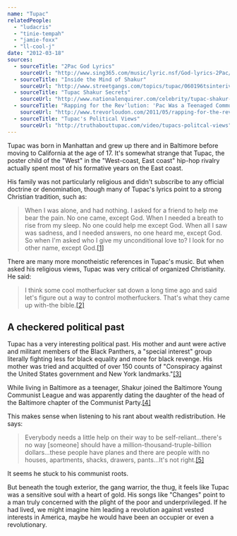 ```yaml
---
name: "Tupac"
relatedPeople:
  - "ludacris"
  - "tinie-tempah"
  - "jamie-foxx"
  - "ll-cool-j"
date: "2012-03-18"
sources:
  - sourceTitle: "2Pac God Lyrics"
    sourceUrl: "http://www.sing365.com/music/lyric.nsf/God-lyrics-2Pac/7C0F000187C5AF3548257042002E9259"
  - sourceTitle: "Inside the Mind of Shakur"
    sourceUrl: "http://www.streetgangs.com/topics/tupac/060196tsinterivew.html"
  - sourceTitle: "Tupac Shakur Secrets"
    sourceUrl: "http://www.nationalenquirer.com/celebrity/tupac-shakur-secrets"
  - sourceTitle: "Rapping for the Rev'lution: 'Pac Was a Teenaged Communist"
    sourceUrl: "http://www.trevorloudon.com/2011/05/rapping-for-the-revlution-pac-was-a-teenaged-communist/"
  - sourceTitle: "Tupac's Political Views"
    sourceUrl: "http://truthabouttupac.com/video/tupacs-politcal-views"
---
```


Tupac was born in Manhattan and grew up there and in Baltimore before moving to California at the age of 17. It's somewhat strange that Tupac, the poster child of the "West" in the "West-coast, East coast" hip-hop rivalry actually spent most of his formative years on the East coast.

His family was not particularly religious and didn't subscribe to any official doctrine or denomination, though many of Tupac's lyrics point to a strong Christian tradition, such as:

>When I was alone, and had nothing. I asked for a friend to help me bear the pain. No one came, except God. When I needed a breath to rise from my sleep. No one could help me except God. When all I saw was sadness, and I needed answers, no one heard me, except God. So when I'm asked who I give my unconditional love to? I look for no other name, except God.<a class="source-citation" href="http://www.sing365.com/music/lyric.nsf/God-lyrics-2Pac/7C0F000187C5AF3548257042002E9259" title="2Pac God Lyrics">[1]</a>

There are many more monotheistic references in Tupac's music. But when asked his religious views, Tupac was very critical of organized Christianity. He said:

>I think some cool motherfucker sat down a long time ago and said let's figure out a way to control motherfuckers. That's what they came up with-the bible.<a class="source-citation" href="http://www.streetgangs.com/topics/tupac/060196tsinterivew.html" title="Inside the Mind of Shakur">[2]</a>

## A checkered political past

Tupac has a very interesting political past. His mother and aunt were active and militant members of the Black Panthers, a "special interest" group literally fighting less for black equality and more for black revenge. His mother was tried and acquitted of over 150 counts of "Conspiracy against the United States government and New York landmarks."<a class="source-citation" href="http://www.nationalenquirer.com/celebrity/tupac-shakur-secrets" title="Tupac Shakur Secrets">[3]</a>

While living in Baltimore as a teenager, Shakur joined the Baltimore Young Communist League and was apparently dating the daughter of the head of the Baltimore chapter of the Communist Party.<a class="source-citation" href="http://www.trevorloudon.com/2011/05/rapping-for-the-revlution-pac-was-a-teenaged-communist/" title="Rapping for the Rev&apos;lution: &apos;Pac Was a Teenaged Communist">[4]</a>

This makes sense when listening to his rant about wealth redistribution. He says:

>Everybody needs a little help on their way to be self-reliant…there's no way [someone] should have a million-thousand-truple-billion dollars…these people have planes and there are people with no houses, apartments, shacks, drawers, pants…It's not right.<a class="source-citation" href="http://truthabouttupac.com/video/tupacs-politcal-views" title="Tupac&apos;s Political Views">[5]</a>

It seems he stuck to his communist roots.

But beneath the tough exterior, the gang warrior, the thug, it feels like Tupac was a sensitive soul with a heart of gold. His songs like "Changes" point to a man truly concerned with the plight of the poor and underprivileged. If he had lived, we might imagine him leading a revolution against vested interests in America, maybe he would have been an occupier or even a revolutionary.